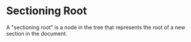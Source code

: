 # Sectioning Root

A "sectioning root" is a node in the tree that represents the root of a new section in the document.